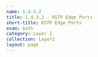 ```yaml
---
name: 1.4.3.2
title: 1.4.3.2 - RSTP Edge Ports
short-title: RSTP Edge Ports
exam: both
category: Layer 2
collection: Layer2
layout: page
---
```

